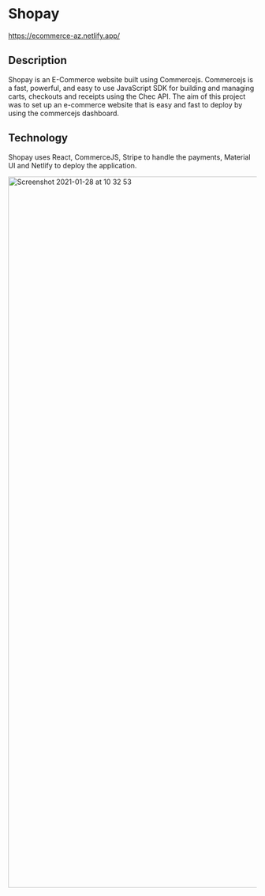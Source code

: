 # Shopay

https://ecommerce-az.netlify.app/

## Description
Shopay is an E-Commerce website built using Commercejs. Commercejs is a fast, powerful, and easy to use JavaScript SDK for building and managing carts, checkouts and receipts using the Chec API. The aim of this project was to set up an e-commerce website that is easy and fast to deploy by using the commercejs dashboard.

## Technology
Shopay uses React, CommerceJS, Stripe to handle the payments, Material UI and Netlify to deploy the application.

<img width="1440" alt="Screenshot 2021-01-28 at 10 32 53" src="https://user-images.githubusercontent.com/59875556/106118318-405e4880-6154-11eb-9fb7-6d6612977a30.png">
